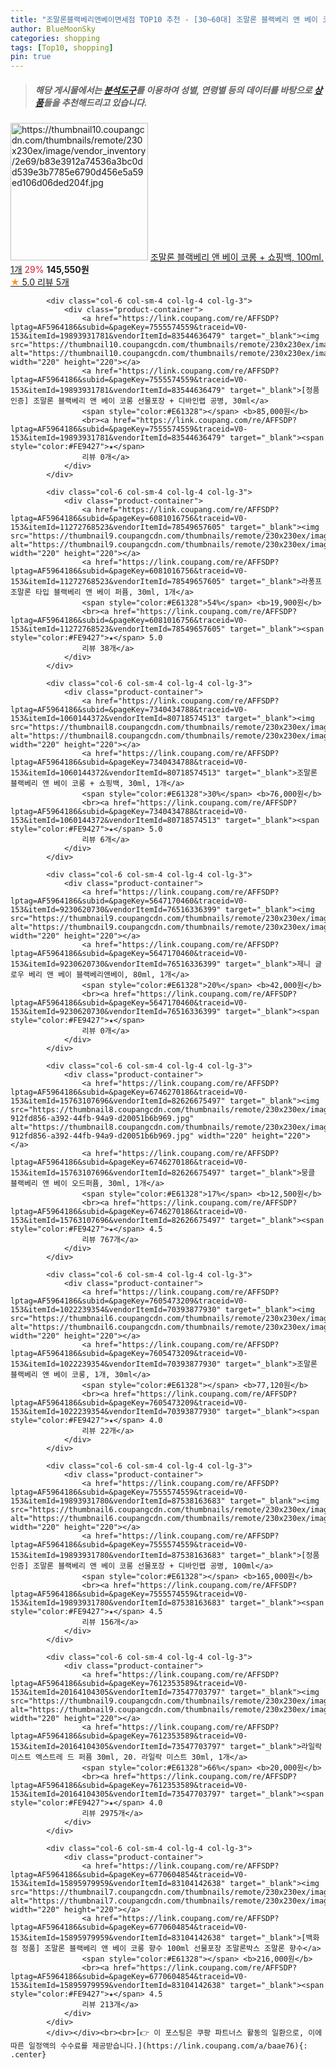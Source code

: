 ```yaml
---
title: "조말론블랙베리앤베이면세점 TOP10 추천 - [30~60대] 조말론 블랙베리 앤 베이 코롱 + 쇼핑백, 100ml, 1개"
author: BlueMoonSky
categories: shopping
tags: [Top10, shopping]
pin: true
---
```


> ##### 해당 게시물에서는 [**분석도구**](https://itemscout.io/)를 이용하여 **성별**, **연령별** 등의 데이터를 바탕으로 [**상품**](https://link.coupang.com/a/baae76)들을 추천해드리고 있습니다.
<div class="container"><div class="row">
            <div class="col-6 col-sm-4 col-lg-4 col-lg-3">
                <div class="product-container">
                    <a href="https://link.coupang.com/re/AFFSDP?lptag=AF5964186&subid=&pageKey=7340434788&traceid=V0-153&itemId=18865073311&vendorItemId=85779145992" target="_blank"><img src="https://thumbnail10.coupangcdn.com/thumbnails/remote/230x230ex/image/vendor_inventory/2e69/b83e3912a74536a3bc0dd539e3b7785e6790d456e5a59ed106d06ded204f.jpg" alt="https://thumbnail10.coupangcdn.com/thumbnails/remote/230x230ex/image/vendor_inventory/2e69/b83e3912a74536a3bc0dd539e3b7785e6790d456e5a59ed106d06ded204f.jpg" width="220" height="220"></a>
                    <a href="https://link.coupang.com/re/AFFSDP?lptag=AF5964186&subid=&pageKey=7340434788&traceid=V0-153&itemId=18865073311&vendorItemId=85779145992" target="_blank">조말론 블랙베리 앤 베이 코롱 + 쇼핑백, 100ml, 1개</a>
                    <span style="color:#E61328">29%</span> <b>145,550원</b>
                    <br><a href="https://link.coupang.com/re/AFFSDP?lptag=AF5964186&subid=&pageKey=7340434788&traceid=V0-153&itemId=18865073311&vendorItemId=85779145992" target="_blank"><span style="color:#FE9427">★</span> 5.0
                    리뷰 5개</a>
                </div>
            </div>
            
            <div class="col-6 col-sm-4 col-lg-4 col-lg-3">
                <div class="product-container">
                    <a href="https://link.coupang.com/re/AFFSDP?lptag=AF5964186&subid=&pageKey=7555574559&traceid=V0-153&itemId=19893931781&vendorItemId=83544636479" target="_blank"><img src="https://thumbnail10.coupangcdn.com/thumbnails/remote/230x230ex/image/vendor_inventory/f662/ceb95e0dde34fcc7772ebba79e524ff4e77d3257026c44898b7c1316c6ea.png" alt="https://thumbnail10.coupangcdn.com/thumbnails/remote/230x230ex/image/vendor_inventory/f662/ceb95e0dde34fcc7772ebba79e524ff4e77d3257026c44898b7c1316c6ea.png" width="220" height="220"></a>
                    <a href="https://link.coupang.com/re/AFFSDP?lptag=AF5964186&subid=&pageKey=7555574559&traceid=V0-153&itemId=19893931781&vendorItemId=83544636479" target="_blank">[정품인증] 조말론 블랙베리 앤 베이 코롱 선물포장 + 디바인랩 공병, 30ml</a>
                    <span style="color:#E61328"></span> <b>85,000원</b>
                    <br><a href="https://link.coupang.com/re/AFFSDP?lptag=AF5964186&subid=&pageKey=7555574559&traceid=V0-153&itemId=19893931781&vendorItemId=83544636479" target="_blank"><span style="color:#FE9427">★</span> 
                    리뷰 0개</a>
                </div>
            </div>
            
            <div class="col-6 col-sm-4 col-lg-4 col-lg-3">
                <div class="product-container">
                    <a href="https://link.coupang.com/re/AFFSDP?lptag=AF5964186&subid=&pageKey=6081016756&traceid=V0-153&itemId=11272768523&vendorItemId=78549657605" target="_blank"><img src="https://thumbnail9.coupangcdn.com/thumbnails/remote/230x230ex/image/rs_quotation_api/1ikopiji/c7e2e7f9a98b478984a7565da4b7c81b.png" alt="https://thumbnail9.coupangcdn.com/thumbnails/remote/230x230ex/image/rs_quotation_api/1ikopiji/c7e2e7f9a98b478984a7565da4b7c81b.png" width="220" height="220"></a>
                    <a href="https://link.coupang.com/re/AFFSDP?lptag=AF5964186&subid=&pageKey=6081016756&traceid=V0-153&itemId=11272768523&vendorItemId=78549657605" target="_blank">라퐁프 조말론 타입 블랙베리 앤 베이 퍼퓸, 30ml, 1개</a>
                    <span style="color:#E61328">54%</span> <b>19,900원</b>
                    <br><a href="https://link.coupang.com/re/AFFSDP?lptag=AF5964186&subid=&pageKey=6081016756&traceid=V0-153&itemId=11272768523&vendorItemId=78549657605" target="_blank"><span style="color:#FE9427">★</span> 5.0
                    리뷰 38개</a>
                </div>
            </div>
            
            <div class="col-6 col-sm-4 col-lg-4 col-lg-3">
                <div class="product-container">
                    <a href="https://link.coupang.com/re/AFFSDP?lptag=AF5964186&subid=&pageKey=7340434788&traceid=V0-153&itemId=1060144372&vendorItemId=80718574513" target="_blank"><img src="https://thumbnail8.coupangcdn.com/thumbnails/remote/230x230ex/image/vendor_inventory/5fa6/79bfe2f804e5ea90a8b497f36c6ec927a4088096bcc9d03aaab5a76f92fa.jpg" alt="https://thumbnail8.coupangcdn.com/thumbnails/remote/230x230ex/image/vendor_inventory/5fa6/79bfe2f804e5ea90a8b497f36c6ec927a4088096bcc9d03aaab5a76f92fa.jpg" width="220" height="220"></a>
                    <a href="https://link.coupang.com/re/AFFSDP?lptag=AF5964186&subid=&pageKey=7340434788&traceid=V0-153&itemId=1060144372&vendorItemId=80718574513" target="_blank">조말론 블랙베리 앤 베이 코롱 + 쇼핑백, 30ml, 1개</a>
                    <span style="color:#E61328">30%</span> <b>76,000원</b>
                    <br><a href="https://link.coupang.com/re/AFFSDP?lptag=AF5964186&subid=&pageKey=7340434788&traceid=V0-153&itemId=1060144372&vendorItemId=80718574513" target="_blank"><span style="color:#FE9427">★</span> 5.0
                    리뷰 6개</a>
                </div>
            </div>
            
            <div class="col-6 col-sm-4 col-lg-4 col-lg-3">
                <div class="product-container">
                    <a href="https://link.coupang.com/re/AFFSDP?lptag=AF5964186&subid=&pageKey=5647170460&traceid=V0-153&itemId=9230620730&vendorItemId=76516336399" target="_blank"><img src="https://thumbnail9.coupangcdn.com/thumbnails/remote/230x230ex/image/rs_quotation_api/iwfqbkdj/e7398c0c54dd40a9bf8fe13b22023168.png" alt="https://thumbnail9.coupangcdn.com/thumbnails/remote/230x230ex/image/rs_quotation_api/iwfqbkdj/e7398c0c54dd40a9bf8fe13b22023168.png" width="220" height="220"></a>
                    <a href="https://link.coupang.com/re/AFFSDP?lptag=AF5964186&subid=&pageKey=5647170460&traceid=V0-153&itemId=9230620730&vendorItemId=76516336399" target="_blank">제니 글로우 베리 앤 베이 블랙베리앤베이, 80ml, 1개</a>
                    <span style="color:#E61328">20%</span> <b>42,000원</b>
                    <br><a href="https://link.coupang.com/re/AFFSDP?lptag=AF5964186&subid=&pageKey=5647170460&traceid=V0-153&itemId=9230620730&vendorItemId=76516336399" target="_blank"><span style="color:#FE9427">★</span> 
                    리뷰 0개</a>
                </div>
            </div>
            
            <div class="col-6 col-sm-4 col-lg-4 col-lg-3">
                <div class="product-container">
                    <a href="https://link.coupang.com/re/AFFSDP?lptag=AF5964186&subid=&pageKey=6746270186&traceid=V0-153&itemId=15763107696&vendorItemId=82626675497" target="_blank"><img src="https://thumbnail8.coupangcdn.com/thumbnails/remote/230x230ex/image/retail/images/5921172382824905-912fd856-a392-44fb-94a9-d20051b6b969.jpg" alt="https://thumbnail8.coupangcdn.com/thumbnails/remote/230x230ex/image/retail/images/5921172382824905-912fd856-a392-44fb-94a9-d20051b6b969.jpg" width="220" height="220"></a>
                    <a href="https://link.coupang.com/re/AFFSDP?lptag=AF5964186&subid=&pageKey=6746270186&traceid=V0-153&itemId=15763107696&vendorItemId=82626675497" target="_blank">뭉클 블랙베리 앤 베이 오드퍼퓸, 30ml, 1개</a>
                    <span style="color:#E61328">17%</span> <b>12,500원</b>
                    <br><a href="https://link.coupang.com/re/AFFSDP?lptag=AF5964186&subid=&pageKey=6746270186&traceid=V0-153&itemId=15763107696&vendorItemId=82626675497" target="_blank"><span style="color:#FE9427">★</span> 4.5
                    리뷰 767개</a>
                </div>
            </div>
            
            <div class="col-6 col-sm-4 col-lg-4 col-lg-3">
                <div class="product-container">
                    <a href="https://link.coupang.com/re/AFFSDP?lptag=AF5964186&subid=&pageKey=7605473209&traceid=V0-153&itemId=1022239354&vendorItemId=70393877930" target="_blank"><img src="https://thumbnail6.coupangcdn.com/thumbnails/remote/230x230ex/image/vendor_inventory/3f2e/bd00b0c3b1b2d8c8bcaac68ff795ac8d9b69a6dcf0bf1429e7b9129bd455.jpg" alt="https://thumbnail6.coupangcdn.com/thumbnails/remote/230x230ex/image/vendor_inventory/3f2e/bd00b0c3b1b2d8c8bcaac68ff795ac8d9b69a6dcf0bf1429e7b9129bd455.jpg" width="220" height="220"></a>
                    <a href="https://link.coupang.com/re/AFFSDP?lptag=AF5964186&subid=&pageKey=7605473209&traceid=V0-153&itemId=1022239354&vendorItemId=70393877930" target="_blank">조말론 블랙베리 앤 베이 코롱, 1개, 30ml</a>
                    <span style="color:#E61328"></span> <b>77,120원</b>
                    <br><a href="https://link.coupang.com/re/AFFSDP?lptag=AF5964186&subid=&pageKey=7605473209&traceid=V0-153&itemId=1022239354&vendorItemId=70393877930" target="_blank"><span style="color:#FE9427">★</span> 4.0
                    리뷰 22개</a>
                </div>
            </div>
            
            <div class="col-6 col-sm-4 col-lg-4 col-lg-3">
                <div class="product-container">
                    <a href="https://link.coupang.com/re/AFFSDP?lptag=AF5964186&subid=&pageKey=7555574559&traceid=V0-153&itemId=19893931780&vendorItemId=87538163683" target="_blank"><img src="https://thumbnail6.coupangcdn.com/thumbnails/remote/230x230ex/image/vendor_inventory/d9eb/3a5d89abfade5df309f41f726915714e7c27bc421cb80e33824052b03b82.jpg" alt="https://thumbnail6.coupangcdn.com/thumbnails/remote/230x230ex/image/vendor_inventory/d9eb/3a5d89abfade5df309f41f726915714e7c27bc421cb80e33824052b03b82.jpg" width="220" height="220"></a>
                    <a href="https://link.coupang.com/re/AFFSDP?lptag=AF5964186&subid=&pageKey=7555574559&traceid=V0-153&itemId=19893931780&vendorItemId=87538163683" target="_blank">[정품인증] 조말론 블랙베리 앤 베이 코롱 선물포장 + 디바인랩 공병, 100ml</a>
                    <span style="color:#E61328"></span> <b>165,000원</b>
                    <br><a href="https://link.coupang.com/re/AFFSDP?lptag=AF5964186&subid=&pageKey=7555574559&traceid=V0-153&itemId=19893931780&vendorItemId=87538163683" target="_blank"><span style="color:#FE9427">★</span> 4.5
                    리뷰 156개</a>
                </div>
            </div>
            
            <div class="col-6 col-sm-4 col-lg-4 col-lg-3">
                <div class="product-container">
                    <a href="https://link.coupang.com/re/AFFSDP?lptag=AF5964186&subid=&pageKey=7612353589&traceid=V0-153&itemId=20164104305&vendorItemId=73547703797" target="_blank"><img src="https://thumbnail9.coupangcdn.com/thumbnails/remote/230x230ex/image/vendor_inventory/587d/e0a51433b518f5af8880e71d826b4b489855181f452095e0ff14b5598562.png" alt="https://thumbnail9.coupangcdn.com/thumbnails/remote/230x230ex/image/vendor_inventory/587d/e0a51433b518f5af8880e71d826b4b489855181f452095e0ff14b5598562.png" width="220" height="220"></a>
                    <a href="https://link.coupang.com/re/AFFSDP?lptag=AF5964186&subid=&pageKey=7612353589&traceid=V0-153&itemId=20164104305&vendorItemId=73547703797" target="_blank">라일락 미스트 엑스트레 드 퍼퓸 30ml, 20. 라일락 미스트 30ml, 1개</a>
                    <span style="color:#E61328">66%</span> <b>20,000원</b>
                    <br><a href="https://link.coupang.com/re/AFFSDP?lptag=AF5964186&subid=&pageKey=7612353589&traceid=V0-153&itemId=20164104305&vendorItemId=73547703797" target="_blank"><span style="color:#FE9427">★</span> 4.0
                    리뷰 2975개</a>
                </div>
            </div>
            
            <div class="col-6 col-sm-4 col-lg-4 col-lg-3">
                <div class="product-container">
                    <a href="https://link.coupang.com/re/AFFSDP?lptag=AF5964186&subid=&pageKey=6770604854&traceid=V0-153&itemId=15895979959&vendorItemId=83104142638" target="_blank"><img src="https://thumbnail7.coupangcdn.com/thumbnails/remote/230x230ex/image/vendor_inventory/17ad/e7e42a0a5cefcb199e7cc07d1eca972b56a75656b1626bac1b2fe1aae16e.png" alt="https://thumbnail7.coupangcdn.com/thumbnails/remote/230x230ex/image/vendor_inventory/17ad/e7e42a0a5cefcb199e7cc07d1eca972b56a75656b1626bac1b2fe1aae16e.png" width="220" height="220"></a>
                    <a href="https://link.coupang.com/re/AFFSDP?lptag=AF5964186&subid=&pageKey=6770604854&traceid=V0-153&itemId=15895979959&vendorItemId=83104142638" target="_blank">[백화점 정품] 조말론 블랙베리 앤 베이 코롱 향수 100ml 선물포장 조말론박스 조말론 향수</a>
                    <span style="color:#E61328"></span> <b>216,000원</b>
                    <br><a href="https://link.coupang.com/re/AFFSDP?lptag=AF5964186&subid=&pageKey=6770604854&traceid=V0-153&itemId=15895979959&vendorItemId=83104142638" target="_blank"><span style="color:#FE9427">★</span> 4.5
                    리뷰 213개</a>
                </div>
            </div>
            </div></div><br><br>[👉 이 포스팅은 쿠팡 파트너스 활동의 일환으로, 이에 따른 일정액의 수수료를 제공받습니다.](https://link.coupang.com/a/baae76){: .center}